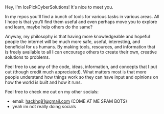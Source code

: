 Hey, I'm IcePickCyberSolutions! It's nice to meet you.

In my repos you'll find a bunch of tools for various tasks in various areas.
All I hope is that you'll find them useful and even perhaps move you to explore and learn, maybe help others do the same?

Anyway, my philosophy is that having more knowledgeable and hopeful people the internet will be much more safe, useful, interesting, and beneficial for us humans.
By making tools, resources, and information that is freely available to all I can encourage others to create their own, creative solutions to problems. 

Feel free to use any of the code, ideas, information, and concepts that I put out (though credit much appreciated).
What matters most is that more people understand how things work so they can have input and opinions on how the world is built and how it runs. 

Feel free to check me out on my other socials:
- email: hackhq81@gmail.com (COME AT ME SPAM BOTS)
- yeah im not really doing socials
